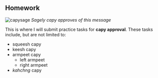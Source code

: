 ## Homework

![capysage](/photos/capysage.jpg)
_Sagely capy approves of this message_


This is where I will submit practice tasks for **capy approval**. These tasks include, but are not limited to:
* squeesh capy
* keesh capy
* armpeet capy
  * left armpeet
  * right armpeet 
* _kahchng_ capy



